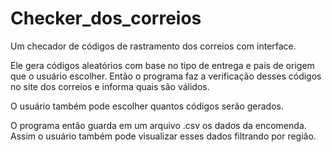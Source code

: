 # Checker_dos_correios
Um checador de códigos de rastramento dos correios com interface.

Ele gera códigos aleatórios com base no tipo de entrega e país de origem que o usuário escolher. Então o programa faz a verificação desses códigos no site dos correios
e informa quais são válidos.

O usuário também pode escolher quantos códigos serão gerados.

O programa então guarda em um arquivo .csv os dados da encomenda. Assim o usuário também pode visualizar esses dados filtrando por região.
